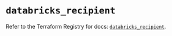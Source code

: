 # `databricks_recipient`

Refer to the Terraform Registry for docs: [`databricks_recipient`](https://registry.terraform.io/providers/databricks/databricks/1.81.0/docs/resources/recipient).
